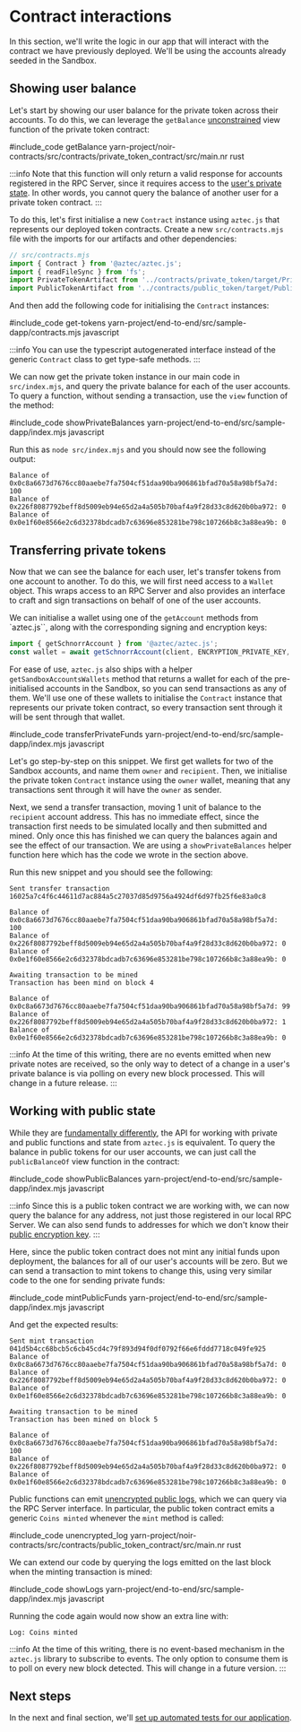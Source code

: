 # Contract interactions

In this section, we'll write the logic in our app that will interact with the contract we have previously deployed. We'll be using the accounts already seeded in the Sandbox.

## Showing user balance

Let's start by showing our user balance for the private token across their accounts. To do this, we can leverage the `getBalance` [unconstrained](../../contracts/functions.md#unconstrained-functions) view function of the private token contract:

#include_code getBalance yarn-project/noir-contracts/src/contracts/private_token_contract/src/main.nr rust

:::info
Note that this function will only return a valid response for accounts registered in the RPC Server, since it requires access to the [user's private state](../../wallets/main.md#private-state). In other words, you cannot query the balance of another user for a private token contract.
:::

To do this, let's first initialise a new `Contract` instance using `aztec.js` that represents our deployed token contracts. Create a new `src/contracts.mjs` file with the imports for our artifacts and other dependencies:

```js
// src/contracts.mjs
import { Contract } from '@aztec/aztec.js';
import { readFileSync } from 'fs';
import PrivateTokenArtifact from '../contracts/private_token/target/PrivateToken.json' assert { type: 'json' };
import PublicTokenArtifact from '../contracts/public_token/target/PublicToken.json' assert { type: 'json' };
```

And then add the following code for initialising the `Contract` instances:

#include_code get-tokens yarn-project/end-to-end/src/sample-dapp/contracts.mjs javascript

:::info
You can use the typescript autogenerated interface instead of the generic `Contract` class to get type-safe methods.
:::

We can now get the private token instance in our main code in `src/index.mjs`, and query the private balance for each of the user accounts. To query a function, without sending a transaction, use the `view` function of the method:

#include_code showPrivateBalances yarn-project/end-to-end/src/sample-dapp/index.mjs javascript

Run this as `node src/index.mjs` and you should now see the following output:

```
Balance of 0x0c8a6673d7676cc80aaebe7fa7504cf51daa90ba906861bfad70a58a98bf5a7d: 100
Balance of 0x226f8087792beff8d5009eb94e65d2a4a505b70baf4a9f28d33c8d620b0ba972: 0
Balance of 0x0e1f60e8566e2c6d32378bdcadb7c63696e853281be798c107266b8c3a88ea9b: 0
```

## Transferring private tokens

Now that we can see the balance for each user, let's transfer tokens from one account to another. To do this, we will first need access to a `Wallet` object. This wraps access to an RPC Server and also provides an interface to craft and sign transactions on behalf of one of the user accounts.

We can initialise a wallet using one of the `getAccount` methods from `aztec.js``, along with the corresponding signing and encryption keys:

```js
import { getSchnorrAccount } from '@aztec/aztec.js';
const wallet = await getSchnorrAccount(client, ENCRYPTION_PRIVATE_KEY, SIGNING_PRIVATE_KEY).getWallet();
```

For ease of use, `aztec.js` also ships with a helper `getSandboxAccountsWallets` method that returns a wallet for each of the pre-initialised accounts in the Sandbox, so you can send transactions as any of them. We'll use one of these wallets to initialise the `Contract` instance that represents our private token contract, so every transaction sent through it will be sent through that wallet.

#include_code transferPrivateFunds yarn-project/end-to-end/src/sample-dapp/index.mjs javascript

Let's go step-by-step on this snippet. We first get wallets for two of the Sandbox accounts, and name them `owner` and `recipient`. Then, we initialise the private token `Contract` instance using the `owner` wallet, meaning that any transactions sent through it will have the `owner` as sender.

Next, we send a transfer transaction, moving 1 unit of balance to the `recipient` account address. This has no immediate effect, since the transaction first needs to be simulated locally and then submitted and mined. Only once this has finished we can query the balances again and see the effect of our transaction. We are using a `showPrivateBalances` helper function here which has the code we wrote in the section above.

Run this new snippet and you should see the following:

```text
Sent transfer transaction 16025a7c4f6c44611d7ac884a5c27037d85d9756a4924df6d97fb25f6e83a0c8

Balance of 0x0c8a6673d7676cc80aaebe7fa7504cf51daa90ba906861bfad70a58a98bf5a7d: 100
Balance of 0x226f8087792beff8d5009eb94e65d2a4a505b70baf4a9f28d33c8d620b0ba972: 0
Balance of 0x0e1f60e8566e2c6d32378bdcadb7c63696e853281be798c107266b8c3a88ea9b: 0

Awaiting transaction to be mined
Transaction has been mind on block 4

Balance of 0x0c8a6673d7676cc80aaebe7fa7504cf51daa90ba906861bfad70a58a98bf5a7d: 99
Balance of 0x226f8087792beff8d5009eb94e65d2a4a505b70baf4a9f28d33c8d620b0ba972: 1
Balance of 0x0e1f60e8566e2c6d32378bdcadb7c63696e853281be798c107266b8c3a88ea9b: 0
```

:::info
At the time of this writing, there are no events emitted when new private notes are received, so the only way to detect of a change in a user's private balance is via polling on every new block processed. This will change in a future release.
:::

## Working with public state

While they are [fundamentally differently](../../../concepts/foundation/state_model.md), the API for working with private and public functions and state from `aztec.js` is equivalent. To query the balance in public tokens for our user accounts, we can just call the `publicBalanceOf` view function in the contract:

#include_code showPublicBalances yarn-project/end-to-end/src/sample-dapp/index.mjs javascript

:::info
Since this is a public token contract we are working with, we can now query the balance for any address, not just those registered in our local RPC Server. We can also send funds to addresses for which we don't know their [public encryption key](../../../concepts/foundation/accounts/keys.md#encryption-keys).
:::

Here, since the public token contract does not mint any initial funds upon deployment, the balances for all of our user's accounts will be zero. But we can send a transaction to mint tokens to change this, using very similar code to the one for sending private funds:

#include_code mintPublicFunds yarn-project/end-to-end/src/sample-dapp/index.mjs javascript

And get the expected results:

```text
Sent mint transaction 041d5b4cc68bcb5c6cb45cd4c79f893d94f0df0792f66e6fddd7718c049fe925
Balance of 0x0c8a6673d7676cc80aaebe7fa7504cf51daa90ba906861bfad70a58a98bf5a7d: 0
Balance of 0x226f8087792beff8d5009eb94e65d2a4a505b70baf4a9f28d33c8d620b0ba972: 0
Balance of 0x0e1f60e8566e2c6d32378bdcadb7c63696e853281be798c107266b8c3a88ea9b: 0

Awaiting transaction to be mined
Transaction has been mined on block 5

Balance of 0x0c8a6673d7676cc80aaebe7fa7504cf51daa90ba906861bfad70a58a98bf5a7d: 100
Balance of 0x226f8087792beff8d5009eb94e65d2a4a505b70baf4a9f28d33c8d620b0ba972: 0
Balance of 0x0e1f60e8566e2c6d32378bdcadb7c63696e853281be798c107266b8c3a88ea9b: 0
```

Public functions can emit [unencrypted public logs](../../contracts/events.md#unencrypted-events), which we can query via the RPC Server interface. In particular, the public token contract emits a generic `Coins minted` whenever the `mint` method is called:

#include_code unencrypted_log yarn-project/noir-contracts/src/contracts/public_token_contract/src/main.nr rust

We can extend our code by querying the logs emitted on the last block when the minting transaction is mined:

#include_code showLogs yarn-project/end-to-end/src/sample-dapp/index.mjs javascript

Running the code again would now show an extra line with:

```text
Log: Coins minted
```

:::info
At the time of this writing, there is no event-based mechanism in the `aztec.js` library to subscribe to events. The only option to consume them is to poll on every new block detected. This will change in a future version.
:::

## Next steps

In the next and final section, we'll [set up automated tests for our application](./testing.md).